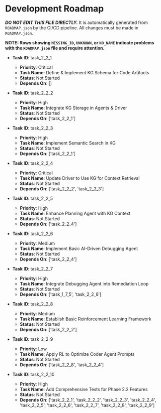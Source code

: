 # Development Roadmap

***DO NOT EDIT THIS FILE DIRECTLY.*** It is automatically generated from `ROADMAP.json` by the CI/CD pipeline. All changes must be made in `ROADMAP.json`.

**NOTE: Rows showing `MISSING_ID`, `UNKNOWN`, or `NO_NAME` indicate problems with the `ROADMAP.json` file and require attention.**

*   **Task ID**: task_2_2_1
    *   **Priority**: Critical
    *   **Task Name**: Define & Implement KG Schema for Code Artifacts
    *   **Status**: Not Started
    *   **Depends On**: []

*   **Task ID**: task_2_2_2
    *   **Priority**: High
    *   **Task Name**: Integrate KG Storage in Agents & Driver
    *   **Status**: Not Started
    *   **Depends On**: ['task_2_2_1']

*   **Task ID**: task_2_2_3
    *   **Priority**: High
    *   **Task Name**: Implement Semantic Search in KG
    *   **Status**: Not Started
    *   **Depends On**: ['task_2_2_1']

*   **Task ID**: task_2_2_4
    *   **Priority**: Critical
    *   **Task Name**: Update Driver to Use KG for Context Retrieval
    *   **Status**: Not Started
    *   **Depends On**: ['task_2_2_2', 'task_2_2_3']

*   **Task ID**: task_2_2_5
    *   **Priority**: High
    *   **Task Name**: Enhance Planning Agent with KG Context
    *   **Status**: Not Started
    *   **Depends On**: ['task_2_2_4']

*   **Task ID**: task_2_2_6
    *   **Priority**: Medium
    *   **Task Name**: Implement Basic AI-Driven Debugging Agent
    *   **Status**: Not Started
    *   **Depends On**: ['task_2_2_4']

*   **Task ID**: task_2_2_7
    *   **Priority**: High
    *   **Task Name**: Integrate Debugging Agent into Remediation Loop
    *   **Status**: Not Started
    *   **Depends On**: ['task_1_7_5', 'task_2_2_6']

*   **Task ID**: task_2_2_8
    *   **Priority**: Medium
    *   **Task Name**: Establish Basic Reinforcement Learning Framework
    *   **Status**: Not Started
    *   **Depends On**: ['task_2_2_2']

*   **Task ID**: task_2_2_9
    *   **Priority**: Low
    *   **Task Name**: Apply RL to Optimize Coder Agent Prompts
    *   **Status**: Not Started
    *   **Depends On**: ['task_2_2_8', 'task_2_2_4']

*   **Task ID**: task_2_2_10
    *   **Priority**: High
    *   **Task Name**: Add Comprehensive Tests for Phase 2.2 Features
    *   **Status**: Not Started
    *   **Depends On**: ['task_2_2_1', 'task_2_2_2', 'task_2_2_3', 'task_2_2_4', 'task_2_2_5', 'task_2_2_6', 'task_2_2_7', 'task_2_2_8', 'task_2_2_9']

